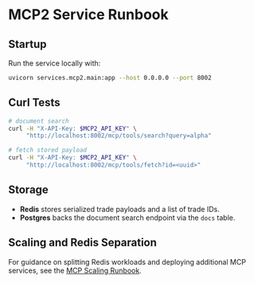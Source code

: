 # MCP2 Service Runbook

## Startup

Run the service locally with:

```bash
uvicorn services.mcp2.main:app --host 0.0.0.0 --port 8002
```

## Curl Tests

```bash
# document search
curl -H "X-API-Key: $MCP2_API_KEY" \
     "http://localhost:8002/mcp/tools/search?query=alpha"

# fetch stored payload
curl -H "X-API-Key: $MCP2_API_KEY" \
     "http://localhost:8002/mcp/tools/fetch?id=<uuid>"
```

## Storage

- **Redis** stores serialized trade payloads and a list of trade IDs.
- **Postgres** backs the document search endpoint via the `docs` table.

## Scaling and Redis Separation

For guidance on splitting Redis workloads and deploying additional MCP services, see the [MCP Scaling Runbook](mcp_scaling.md).

